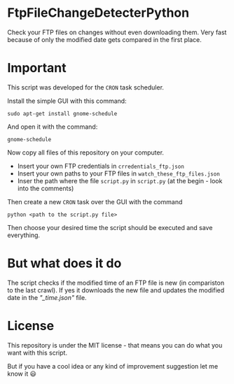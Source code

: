 # FtpFileChangeDetecterPython
Check your FTP files on changes without even downloading them. Very fast because of only the modified date gets compared in the first place.

# Important
This script was developed for the `CRON` task scheduler.

Install the simple GUI with this command:
```
sudo apt-get install gnome-schedule
```
And open it with the command:
```
gnome-schedule
```
Now copy all files of this repository on your computer.

* Insert your own FTP credentials in `crredentials_ftp.json`
* Insert your own paths to your FTP files in `watch_these_ftp_files.json`
* Inser the path where the file `script.py` in `script.py` (at the begin - look into the comments)

Then create a new `CRON` task over the GUI with the command
```
python <path to the script.py file>
```
Then choose your desired time the script should be executed and save everything.

# But what does it do
The script checks if the modified time of an FTP file is new (in compariston to the last crawl).
If yes it downloads the new file and updates the modified date in the *"_time.json"* file.

# License

This repository is under the MIT license - that means you can do what you want with this script.

But if you have a cool idea or any kind of improvement suggestion let me know it :smiley:
